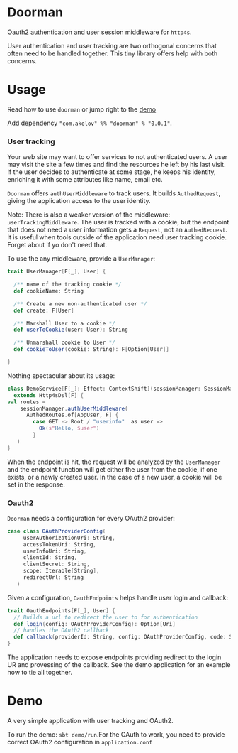# Doorman

Oauth2 authentication and user session middleware for `http4s`.

User authentication and user tracking are two orthogonal concerns that often
need to be handled together. This tiny library offers help with both concerns.

# Usage

Read how to use `doorman` or jump right to the [demo](#demo)

Add dependency ```"com.akolov" %% "doorman" % "0.0.1"```.

### User tracking

Your web site may want to offer services to not authenticated users. A user may visit the site
a few times and find the resources he left by his last visit. 
If the user decides to authenticate at some stage, he
keeps his identity, enriching it with some attributes like name, email etc. 

`Doorman` offers `authUserMiddleware` to track users. It builds
`AuthedRequest`, giving the application access to the user identity.


Note: There is also a weaker version of the middleware: `userTrackingMiddleware`. 
The user is tracked with a cookie,
but the endpoint that does not need a user information gets a `Request`, 
not an `AuthedRequest`. It is useful when tools outside of the application need user tracking cookie.
Forget about if yo don't need that.

To use the any middleware, provide a `UserManager`:

```scala
trait UserManager[F[_], User] {

  /** name of the tracking cookie */
  def cookieName: String

  /** Create a new non-authenticated user */
  def create: F[User]

  /** Marshall User to a cookie */
  def userToCookie(user: User): String

  /** Unmarshall cookie to User */
  def cookieToUser(cookie: String): F[Option[User]]

}
```

Nothing spectacular about its usage:


```scala
class DemoService[F[_]: Effect: ContextShift](sessionManager: SessionManager[F, AppUser])
  extends Http4sDsl[F] {
val routes =  
    sessionManager.authUserMiddleware(
      AuthedRoutes.of[AppUser, F] {
        case GET -> Root / "userinfo"  as user =>
          Ok(s"Hello, $user")
        }
   )
}
```   

When the endpoint is hit, the request will be analyzed by the `UserManager` 
and the endpoint function will get either the user from the cookie, 
if one exists,
or a newly created user. 
In the case of a new user, a cookie will be set in the response. 

   
### Oauth2
   
`Doorman` needs a configuration for every OAuth2 provider:

```scala  mdoc
case class OAuthProviderConfig(
     userAuthorizationUri: String,
     accessTokenUri: String,
     userInfoUri: String,
     clientId: String,
     clientSecret: String,
     scope: Iterable[String],
     redirectUrl: String
   )
```

Given a configuration, `OauthEndpoints` helps handle user login and callback:

```scala
trait OauthEndpoints[F[_], User] {
  // Builds a url to redirect the user to for authentication
  def login(config: OAuthProviderConfig): Option[Uri]
  // handles the OAuth2 callback
  def callback(providerId: String, config: OAuthProviderConfig, code: String): F[Either[String, User]]
}
```
The application needs to expose endpoints providing redirect to the login UR 
and provessing of the callback.
See the demo application for an example how to tie all together.


# Demo

A very simple application with user tracking and OAuth2. 

To run the demo: `sbt demo/run`.For the OAuth to work, you need to provide 
correct OAuth2 configuration in `application.conf`
 


 


